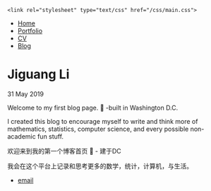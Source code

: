 <!DOCTYPE html>
<html>
  <head>
    <title>Jiguang Li</title>
    
    <link rel="stylesheet" type="text/css" href="/css/main.css">
  
  </head>


  <body>
    <nav>
<ul>
<li><a href="/">Home</a></li>
<li><a href="/about">Portfolio</a></li>
<li><a href="/cv">CV</a></li>
<li><a href="/blog">Blog</a></li>
</ul>
    </nav>
<div class="container">

  <h1>Jiguang Li</h1>
<p class="meta">31 May 2019</p>

<div class="post">
Welcome to my first blog page. 🎉 -built in Washington D.C.

I created this blog to encourage myself to write and think more of mathematics, statistics, computer science, and every possible non-academic fun stuff. 


欢迎来到我的第一个博客首页 🎉 - 建于DC

我会在这个平台上记录和思考更多的数学，统计，计算机，与生活。


</div>


</div>
  
  <footer>
   <ul>
   <li><a href="jiguang.li@yale.edu">email</a></li>
   </ul>
  </footer>
  </body>

</html>

